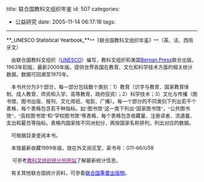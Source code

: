 title: 联合国教科文组织年鉴
id: 507
categories:
  - 公益研究
date: 2005-11-14 06:17:18
tags:
---

<div id="msgcns!9697D6160EFEBC17!371" class="bvMsg"><a>**_<font color="#000000" size="2">UNESCO Statistical Yearbook</font>_**</a><font face="宋体"><font size="2">**《联合国教科文组织年鉴》**（英、法、西班牙文）</font></font>

<font size="2"><font face="宋体">    由联合国教科文组织（</font>[<font color="#0000ff"><u>UNESCO</u></font>](http://www.unesco.org/)<font face="宋体">）编写，教科文组织和美国</font>[<u><font color="#0000ff">Bernan Press</font></u>](http://www.bernan.com/)<font face="宋体">联合出版。</font>1963<font face="宋体">年初版，最新</font>2000<font face="宋体">年版。提供世界各国在教育、文化和科学技术方面的相关统计数据。数据可回溯至</font>1970<font face="宋体">年。</font></font>

<font size="2"><font face="宋体">    本书共分为</font>3<font face="宋体">个部分，每一部分包括数个类别：</font>1<font face="宋体">）教育（识字与教育、国家教育体制、成人教育、师资和入学、高等教育、政府投资）；</font>2<font face="宋体">）科学技术；</font>3<font face="宋体">）文化与传播（图书馆、图书出版、报刊、文化用纸、电影、广播）。每一个部分的不同类别下列出若干个表格，每个表格包含若干种指标。如“图书馆”这一类下列出“国家图书馆”，“公共图书馆”，“高校图书馆”和“学校图书馆”等表格，每个表格包含收藏量、注册读者、流通量、支出和雇员等指标。表格内国家按不同洲划分，再按国家名称排列，列出对应的数据。</font></font>

<font face="宋体" size="2">    可根据目录查阅本书。    </font>

<font size="2"><font face="宋体">    本馆最新收藏</font>1999<font face="宋体">年版，放在外文阅览室，索书号：</font>G11-66/U58</font>

   <font size="2"> 可参考[<u><font color="#800080">教科文组织统计所网站</font></u>](http://www.uis.unesco.org/)了解最新统计信息。</font>

<font size="2"><font face="宋体">    有关其他联合国统计资料，可参看</font>[<font face="宋体" color="#0000ff"><u>联合国重要出版物</u></font>](http://www.library.sh.cn/chinese/fwzn/zyly/shudl/subject.htm)<font face="宋体">。</font></font>

<div></div></div>